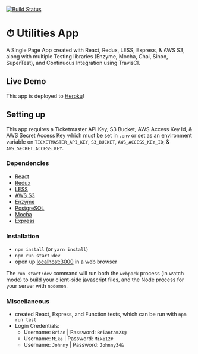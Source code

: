 [![Build Status](https://travis-ci.org/briantam23/utilities-app.svg?branch=master)](https://travis-ci.org/briantam23/utilities-app)

# ⏱ Utilities App

A Single Page App created with React, Redux, LESS, Express, & AWS S3, along with multiple Testing libraries (Enzyme, Mocha, Chai, Sinon, SuperTest), and Continuous Integration using TravisCI.

## Live Demo

This app is deployed to [Heroku](https://btam-utilities-app.herokuapp.com)!

## Setting up

This app requires a Ticketmaster API Key, S3 Bucket, AWS Access Key Id, & AWS Secret Access Key which must be set in `.env` or set as an environment variable on `TICKETMASTER_API_KEY`, `S3_BUCKET`, `AWS_ACCESS_KEY_ID`, & `AWS_SECRET_ACCESS_KEY`.

### Dependencies

* [React](https://reactjs.org)
* [Redux](https://redux.js.org)
* [LESS](http://lesscss.org)
* [AWS S3](https://aws.amazon.com/s3)
* [Enzyme](https://airbnb.io/enzyme)
* [PostgreSQL](https://www.postgresql.org)
* [Mocha](https://mochajs.org)
* [Express](https://expressjs.com)

### Installation

* `npm install` (or `yarn install`)
* `npm run start:dev`
* open up [localhost:3000](http://localhost:3000) in a web browser

The `run start:dev` command will run both the `webpack` process (in watch mode) to build your client-side javascript files, and the Node process for your server with `nodemon`.

### Miscellaneous

* created React, Express, and Function tests, which can be run with `npm run test`
* Login Credentials: 
    * Username: `Brian`  | Password: `Briantam23@`
    * Username: `Mike`   | Password: `Mike12#`
    * Username: `Johnny` | Password: `Johnny34&` 